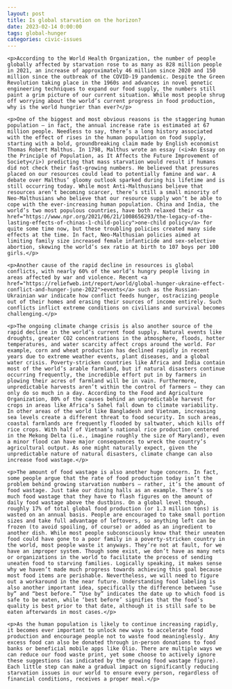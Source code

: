 ```yaml
---
layout: post
title: Is global starvation on the horizon?
date: 2023-02-14 0:00:00
tags: global-hunger
categories: civic-issues
---
```


<div>

    <p>According to the World Health Organization, the number of people globally affected by starvation rose to as many as 828 million people in 2021, an increase of approximately 46 million since 2020 and 150 million since the outbreak of the COVID-19 pandemic. Despite the Green Revolution taking place in the 1960s and advances in novel genetic engineering techniques to expand our food supply, the numbers still paint a grim picture of our current situation. While most people shrug off worrying about the world’s current progress in food production, why is the world hungrier than ever?</p>

    <p>One of the biggest and most obvious reasons is the staggering human population — in fact, the annual increase rate is estimated at 67 million people. Needless to say, there’s a long history associated with the effect of rises in the human population on food supply, starting with a bold, groundbreaking claim made by English economist Thomas Robert Malthus. In 1798, Malthus wrote an essay (<i>An Essay on the Principle of Population, as It Affects the Future Improvement of Society</i>) predicting that mass starvation would result if humans did not check their fast-growing numbers. He believed that pressures placed on our resources could lead to potentially famine and war. A debate over Malthus’ gloomy outlook sparked during his lifetime and is still occurring today. While most Anti-Malthusians believe that resources aren’t becoming scarcer, there’s still a small minority of Neo-Malthusians who believe that our resource supply won’t be able to cope with the ever-increasing human population. China and India, the world’s two most populous countries, have both relaxed their <a href="https://www.npr.org/2021/06/21/1008656293/the-legacy-of-the-lasting-effects-of-chinas-1-child-policy">one-child policy</a> for quite some time now, but these troubling policies created many side effects at the time. In fact, Neo‐​Malthusian policies aimed at limiting family size increased female infanticide and sex‐​selective abortion, skewing the world’s sex ratio at birth to 107 boys per 100 girls.</p>

    <p>Another cause of the rapid decline in resources is global conflicts, with nearly 60% of the world’s hungry people living in areas affected by war and violence. Recent <a href="https://reliefweb.int/report/world/global-hunger-ukraine-effect-conflict-and-hunger-june-2022">events</a> such as the Russian-Ukrainian war indicate how conflict feeds hunger, ostracizing people out of their homes and erasing their sources of income entirely. Such conflicts inflict extreme conditions on civilians and survival becomes challenging.</p>

    <p>The ongoing climate change crisis is also another source of the rapid decline in the world’s current food supply. Natural events like droughts, greater CO2 concentrations in the atmosphere, floods, hotter temperatures, and water scarcity affect crops around the world. For example, corn and wheat production has declined rapidly in recent years due to extreme weather events, plant diseases, and a global water crisis. Poverty-stricken countries like Africa and India contain most of the world’s arable farmland, but if natural disasters continue occurring frequently, the incredible effort put in by farmers in plowing their acres of farmland will be in vain. Furthermore, unpredictable harvests aren’t within the control of farmers — they can only do so much in a day. According to the Food and Agriculture Organization, 80% of the causes behind an unpredictable harvest for crops in areas like Africa’s Sahel fall down to climate variability. In other areas of the world like Bangladesh and Vietnam, increasing sea levels create a different threat to food security. In such areas, coastal farmlands are frequently flooded by saltwater, which kills off rice crops. With half of Vietnam’s national rice production centered in the Mekong Delta (i.e., imagine roughly the size of Maryland), even a minor flood can have major consequences to wreck the country’s agricultural output. As one might naturally expect, given the unpredictable nature of natural disasters, climate change can also increase food wastage.</p>

    <p>The amount of food wastage is also another huge concern. In fact, some people argue that the rate of food production today isn’t the problem behind growing starvation numbers — rather, it’s the amount of food wastage. Just take our dining halls as an example. There’s so much food wastage that they have to flash figures on the amount of daily food wastage above the dustbins. On a global level though, roughly 17% of total global food production (or 1.3 million tons) is wasted on an annual basis. People are encouraged to take small portion sizes and take full advantage of leftovers, so anything left can be frozen (to avoid spoiling, of course) or added as an ingredient to another dish. While most people subconsciously know that their uneaten food could have gone to a poor family in a poverty-stricken country in the world, most people waste it anyways. They’re not at fault, for we have an improper system. Though some exist, we don’t have as many nets or organizations in the world to facilitate the process of sending uneaten food to starving families. Logically speaking, it makes sense why we haven’t made much progress towards achieving this goal because most food items are perishable. Nevertheless, we will need to figure out a workaround in the near future. Understanding food labeling is also another important idea, specifically the difference between “use by” and “best before.” “Use by” indicates the date up to which food is safe to be eaten, while ‘best before’ signifies that the food’s quality is best prior to that date, although it is still safe to be eaten afterwards in most cases.</p>

    <p>As the human population is likely to continue increasing rapidly, it becomes ever important to unlock new ways to accelerate food production and encourage people not to waste food meaninglessly. Any excess food can also be donated through in-person donations to food banks or beneficial mobile apps like Olio. There are multiple ways we can reduce our food waste print, yet some choose to actively ignore these suggestions (as indicated by the growing food wastage figure). Each little step can make a gradual impact on significantly reducing starvation issues in our world to ensure every person, regardless of financial conditions, receives a proper meal.</p>

</div>
